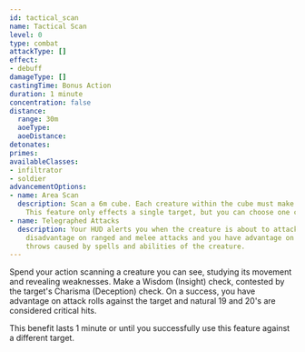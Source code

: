 ```yaml
---
id: tactical_scan
name: Tactical Scan
level: 0
type: combat
attackType: []
effect:
- debuff
damageType: []
castingTime: Bonus Action
duration: 1 minute
concentration: false
distance:
  range: 30m
  aoeType: 
  aoeDistance: 
detonates: 
primes: 
availableClasses:
- infiltrator
- soldier
advancementOptions:
- name: Area Scan
  description: Scan a 6m cube. Each creature within the cube must make the Charisma (Deception) check against your Wisdom (Insight).
    This feature only effects a single target, but you can choose one creature from the ones that failed the contested check.
- name: Telegraphed Attacks
  description: Your HUD alerts you when the creature is about to attack. It has
    disadvantage on ranged and melee attacks and you have advantage on any saving
    throws caused by spells and abilities of the creature.
---
```

Spend your action scanning a creature you can see, studying its movement and revealing weaknesses.
Make a Wisdom (Insight) check, contested by the target's Charisma (Deception) check. On a success, you have advantage on
attack rolls against the target and natural 19 and 20's are considered critical hits.

This benefit lasts 1 minute or until you successfully use this feature against a different target.
